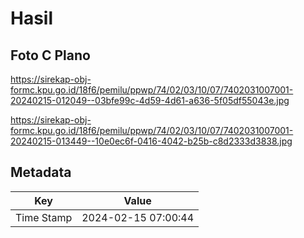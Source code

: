 # Hasil

## Foto C Plano

https://sirekap-obj-formc.kpu.go.id/18f6/pemilu/ppwp/74/02/03/10/07/7402031007001-20240215-012049--03bfe99c-4d59-4d61-a636-5f05df55043e.jpg

https://sirekap-obj-formc.kpu.go.id/18f6/pemilu/ppwp/74/02/03/10/07/7402031007001-20240215-013449--10e0ec6f-0416-4042-b25b-c8d2333d3838.jpg


## Metadata

| Key        | Value               |
| ---------- | ------------------- |
| Time Stamp | 2024-02-15 07:00:44 |



